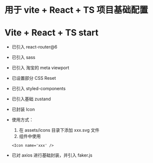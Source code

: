 # 用于 vite + React + TS 项目基础配置

# Vite + React + TS  start 
- 已引入 react-router@6
- 已引入 sass
- 已引入 淘宝的 meta viewport
- 已设置部分 CSS Reset
- 已引入 styled-components 
- 已引入基础 zustand

- 已封装 Icon
- 
  使用方式：
  1. 在 assets/icons 目录下添加 xxx.svg 文件
  2. 组件中使用
  ```
  <Icon name='xxx' />
  ```
 - 已对 axios 进行基础封装，并引入 faker.js

